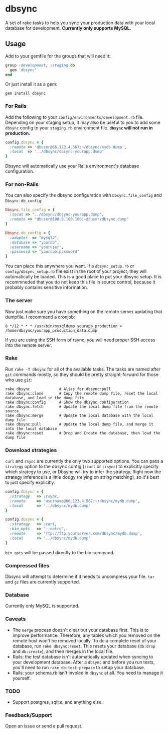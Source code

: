 # dbsync

A set of rake tasks to help you sync your production data with your local database for development. **Currently only supports MySQL.**

## Usage

Add to your gemfile for the groups that will need it:

```ruby
group :development, :staging do
  gem 'dbsync'
end
```

Or just install it as a gem:

```
gem install dbsync
```

### For Rails

Add the following to your `config/environments/development.rb` file. Depending on your staging setup, it may also be useful to you to add some `dbsync` config to your `staging.rb` environment file. **`dbsync` will not run in production.**

```ruby
config.dbsync = {
  :remote => 'dbuser@66.123.4.567:~/dbsync/mydb.dump',
  :local  => '../dbsync/dbsync-yourapp.dump'
}
```

Dbsync will automatically use your Rails environment's database configuration.

### For non-Rails

You can also specify the dbsync configuration with `Dbsync.file_config` and `Dbsync.db_config`:

```ruby
Dbsync.file_config = {
  :local => "../dbsync/dbsync-yourapp.dump",
  :remote => "dbuser@100.0.100.100:~dbuser/dbsync.dump"
}

Dbsync.db_config = {
  :adapter  => "mysql2",
  :database => "yourdb",
  :username => "youruser",
  :password => "yourcoolpassword"
}
```

You can place this anywhere you want. If a `dbsync_setup.rb` or `config/dbsync_setup.rb` file exist in the root of your project, they will automatically be loaded. This is a good place to put your dbsync setup. It is recommneded that you do not keep this file in source control, because it probably contains sensitive information.

### The server

Now just make sure you have something on the remote server updating that dumpfile. I recommend a cronjob:

```
0 */12 * * * /usr/bin/mysqldump yourapp_production > /home/dbsync/yourapp_production_data.dump
```

If you are using the SSH form of rsync, you will need proper SSH access into the remote server.

### Rake

Run `rake -T dbsync` for all of the available tasks. The tasks are named after `git` commands mostly, so they should be pretty straight-forward for those who use `git`:

```
rake dbsync             # Alias for dbsync:pull
rake dbsync:clone       # Copy the remote dump file, reset the local database, and load in the dump file
rake dbsync:config      # Show the dbsync configuration
rake dbsync:fetch       # Update the local dump file from the remote source
rake dbsync:merge       # Update the local database with the local dump file
rake dbsync:pull        # Update the local dump file, and merge it into the local database
rake dbsync:reset       # Drop and Create the database, then load the dump file
```


### Download strategies
`curl` and `rsync` are currently the only two supported options. You can pass a `strategy` option to the dbsync config (`:curl` or `:rsync`) to explicitly specify which strategy to use, or Dbsync will try to infer the strategy. Right now the strategy inference is a little dodgy (relying on string matching), so it's best to just specify explicitly.

```ruby
config.dbsync = {
  :strategy   => :rsync,
  :remote     => 'username@66.123.4.567:~/dbsync/mydb.dump',
  :local      => '../dbsync/mydb.dump'
}

config.dbsync = {
  :strategy   => :curl,
  :bin_opts   => "--netrc",
  :remote     => 'ftp://ftp.yourserver.com/dbsync/mydb.dump',
  :local      => '../dbsync/mydb.dump'
}
```

`bin_opts` will be passed directly to the bin command.


### Compressed files
Dbsync will attempt to determine if it needs to uncompress your file. `tar` and `gz` files are currently supported.


### Database
Currently only MySQL is supported.


### Caveats
* The `merge` process doesn't clear out your database first. This is to improve performance. Therefore, any tables which you removed on the remote host won't be removed locally. To do a complete reset of your database, run `rake dbsync:reset`. This resets your database (`db:drop` and `db:create`), and then merges in the local file.
* Rails: the test database isn't automatically updated when syncing to your development database. After a `dbsync` and before you run tests, you'll need to run `rake db:test:prepare` to setup your database.
* Rails: your schema.rb isn't involed in `dbsync` at all. You need to manage it yourself.


### TODO

- Support postgres, sqlite, and anything else.


### Feedback/Support

Open an issue or send a pull request.
